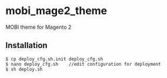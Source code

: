 # mobi_mage2_theme
MOBI theme for Magento 2

## Installation

    $ cp deploy_cfg.sh.init deploy_cfg.sh
    $ nano deploy_cfg.sh    //edit configuration for deployment
    $ sh deploy.sh
